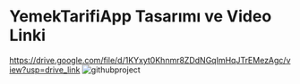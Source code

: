 # YemekTarifiApp Tasarımı ve Video Linki
https://drive.google.com/file/d/1KYxyt0Khnmr8ZDdNGqImHqJTrEMezAgc/view?usp=drive_link
![githubproject](https://user-images.githubusercontent.com/83840073/226107885-f77b97f1-1c06-4434-93af-62065c602653.jpg)
